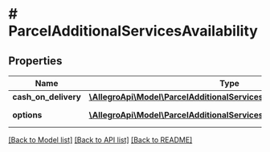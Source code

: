 # # ParcelAdditionalServicesAvailability

## Properties

Name | Type | Description | Notes
------------ | ------------- | ------------- | -------------
**cash_on_delivery** | [**\AllegroApi\Model\ParcelAdditionalServicesCashOnDeliveryAvailability**](ParcelAdditionalServicesCashOnDeliveryAvailability.md) |  | [optional]
**options** | [**\AllegroApi\Model\ParcelAdditionalServicesOptionAvailability[]**](ParcelAdditionalServicesOptionAvailability.md) | Delivery services. | [optional]

[[Back to Model list]](../../README.md#models) [[Back to API list]](../../README.md#endpoints) [[Back to README]](../../README.md)

